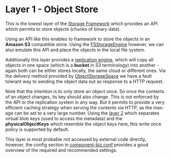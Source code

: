 # Layer 1 - Object Store

This is the lowest layer of the [Storage Framework](../) which provides an API which permits to store objects (chunks of binary data).

Using an API like this enables to framework to store the objects in an **Amazon S3** compatible store. Using
the [FSStorageEngine](FSStorageEngine.java) however, we can also emulate this API and place the objects in
the local file system.

Additionally this layer provides a [replication engine](replication/), which will copy all objects in one space 
(which is a **bucket** in S3 terminology) into another - again both can be either stores locally,
the same cloud or different ones. Via the delivery method provided by [ObjectStorageSpace](ObjectStorageSpace.java)
we have a fault tolerant way to sending the object data out as response to a HTTP request.

Note that the intention is to only store an object once. So once the contents of an object changes,
its key should also change. This is not enforced by the API or the replication system in any way. But
it permits to provide a very efficient caching strategy when serving the contents via HTTP, as the max-age
can be set to a very large number. Using the [layer 2](../layer2/) which separates virtual blob keys
(used to access the metadata) and the **physicalObjectKeys** which resemble the object keys here, this
write once policy is supported by default.

This layer is most probable not accessed by external code directly, however, the config section
in [component-biz.conf](../../../../../resources/component-biz.conf) provides a good overview of the
required and recommended settings.
